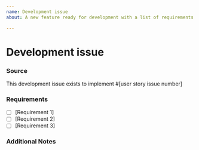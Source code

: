 ```yaml
---
name: Development issue
about: A new feature ready for development with a list of requirements

---
```

# Development issue

### Source
This development issue exists to implement #[user story issue number]

### Requirements
- [ ] [Requirement 1]
- [ ] [Requirement 2]
- [ ] [Requirement 3]

### Additional Notes
